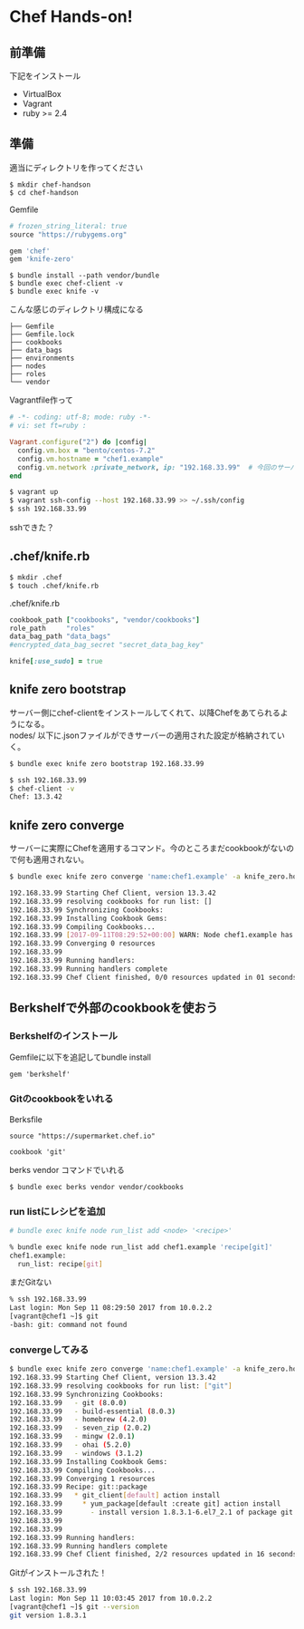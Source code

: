 # Chef Hands-on!

## 前準備

下記をインストール

* VirtualBox
* Vagrant
* ruby >= 2.4

## 準備

適当にディレクトリを作ってください

```
$ mkdir chef-handson
$ cd chef-handson
```

Gemfile

```ruby
# frozen_string_literal: true
source "https://rubygems.org"

gem 'chef'
gem 'knife-zero'
```

```
$ bundle install --path vendor/bundle
$ bundle exec chef-client -v
$ bundle exec knife -v
```

こんな感じのディレクトリ構成になる

```tree
├── Gemfile
├── Gemfile.lock
├── cookbooks
├── data_bags
├── environments
├── nodes
├── roles
└── vendor
```

Vagrantfile作って

```ruby
# -*- coding: utf-8; mode: ruby -*-
# vi: set ft=ruby :

Vagrant.configure("2") do |config|
  config.vm.box = "bento/centos-7.2"
  config.vm.hostname = "chef1.example"
  config.vm.network :private_network, ip: "192.168.33.99"  # 今回のサーバーIP
end
```

```sh
$ vagrant up
$ vagrant ssh-config --host 192.168.33.99 >> ~/.ssh/config
$ ssh 192.168.33.99
```

sshできた？

## .chef/knife.rb

```sh
$ mkdir .chef
$ touch .chef/knife.rb
```

.chef/knife.rb

```ruby
cookbook_path ["cookbooks", "vendor/cookbooks"]
role_path     "roles"
data_bag_path "data_bags"
#encrypted_data_bag_secret "secret_data_bag_key"

knife[:use_sudo] = true
```

## knife zero bootstrap <host>

サーバー側にchef-clientをインストールしてくれて、以降Chefをあてられるようになる。  
nodes/ 以下に.jsonファイルができサーバーの適用された設定が格納されていく。

```sh
$ bundle exec knife zero bootstrap 192.168.33.99
```

```sh
$ ssh 192.168.33.99
$ chef-client -v
Chef: 13.3.42
```

## knife zero converge

サーバーに実際にChefを適用するコマンド。今のところまだcookbookがないので何も適用されない。

```sh
$ bundle exec knife zero converge 'name:chef1.example' -a knife_zero.host

192.168.33.99 Starting Chef Client, version 13.3.42
192.168.33.99 resolving cookbooks for run list: []
192.168.33.99 Synchronizing Cookbooks:
192.168.33.99 Installing Cookbook Gems:
192.168.33.99 Compiling Cookbooks...
192.168.33.99 [2017-09-11T08:29:52+00:00] WARN: Node chef1.example has an empty run list.
192.168.33.99 Converging 0 resources
192.168.33.99
192.168.33.99 Running handlers:
192.168.33.99 Running handlers complete
192.168.33.99 Chef Client finished, 0/0 resources updated in 01 seconds
```

## Berkshelfで外部のcookbookを使おう

### Berkshelfのインストール

Gemfileに以下を追記してbundle install

```
gem 'berkshelf'
```

### Gitのcookbookをいれる

Berksfile

```
source "https://supermarket.chef.io"

cookbook 'git'
```

berks vendor <path>コマンドでいれる

```
$ bundle exec berks vendor vendor/cookbooks
```

### run listにレシピを追加

```sh
# bundle exec knife node run_list add <node> '<recipe>'

% bundle exec knife node run_list add chef1.example 'recipe[git]'
chef1.example:
  run_list: recipe[git]
```

まだGitない

```sh
% ssh 192.168.33.99
Last login: Mon Sep 11 08:29:50 2017 from 10.0.2.2
[vagrant@chef1 ~]$ git
-bash: git: command not found
```

### convergeしてみる

```sh
$ bundle exec knife zero converge 'name:chef1.example' -a knife_zero.host
192.168.33.99 Starting Chef Client, version 13.3.42
192.168.33.99 resolving cookbooks for run list: ["git"]
192.168.33.99 Synchronizing Cookbooks:
192.168.33.99   - git (8.0.0)
192.168.33.99   - build-essential (8.0.3)
192.168.33.99   - homebrew (4.2.0)
192.168.33.99   - seven_zip (2.0.2)
192.168.33.99   - mingw (2.0.1)
192.168.33.99   - ohai (5.2.0)
192.168.33.99   - windows (3.1.2)
192.168.33.99 Installing Cookbook Gems:
192.168.33.99 Compiling Cookbooks...
192.168.33.99 Converging 1 resources
192.168.33.99 Recipe: git::package
192.168.33.99   * git_client[default] action install
192.168.33.99     * yum_package[default :create git] action install
192.168.33.99       - install version 1.8.3.1-6.el7_2.1 of package git
192.168.33.99
192.168.33.99
192.168.33.99 Running handlers:
192.168.33.99 Running handlers complete
192.168.33.99 Chef Client finished, 2/2 resources updated in 16 seconds
```

Gitがインストールされた！

```sh
$ ssh 192.168.33.99
Last login: Mon Sep 11 10:03:45 2017 from 10.0.2.2
[vagrant@chef1 ~]$ git --version
git version 1.8.3.1
```

